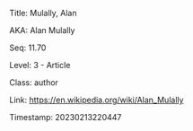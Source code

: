 Title:  Mulally, Alan

AKA:    Alan Mulally

Seq:    11.70

Level:  3 - Article

Class:  author

Link:   https://en.wikipedia.org/wiki/Alan_Mulally

Timestamp: 20230213220447
